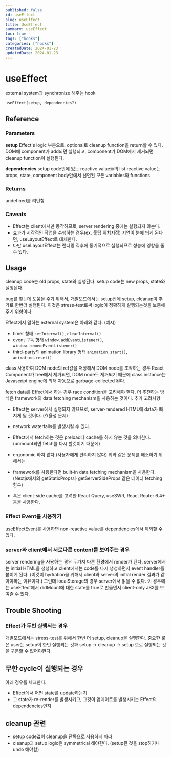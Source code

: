```yaml
---
published: false
id: useEffect
slug: useEffect
title: UseEffect
summary: useEffect
toc: true
tags: ["hooks"]
categories: ["hooks"]
createdDate: 2024-01-23
updatedDate: 2024-01-23
---
```


# useEffect

external system과 synchronize 해주는 hook

```tsx
useEffect(setup, dependencies?)
```

## Reference

### Parameters

**setup**
Effect's logic 부분으로, optional로 cleanup function을 return할 수 있다.
DOM에 component가 add되면 실행되고, component가 DOM에서 제거되면 cleanup function이 실행된다.

**dependencies**
setup code안에 있는 reactive value들의 list
reactive value는 props, state, component body안에서 선언된 모든 variables와 functions

### Returns

undefined를 리턴함

### Caveats

- Effect는 client에서만 동작하므로, server rendering 중에는 실행되지 않는다.
- 효과가 시각적인 작업을 수행하는 경우(ex. 툴팁 위치지정) 지연이 눈에 띄게 된다면, useLayoutEffect로 대체한다.
- 다만 useLayoutEffect는 랜더링 직후에 동기적으로 실행되므로 성능에 영향을 줄 수 있다.

## Usage

cleanup code는 old props, state와 실행된다.
setup code는 new props, state와 실행된다.

bug를 찾는데 도움을 주기 위해서, 개발모드에서는 setup전에 setup, cleanup이 추가로 한번더 실행된다.
이것은 stress-test로써 logic이 정확하게 실행되는것을 보증해주기 위함이다.

Effect에서 말하는 external system은 아래와 같다. (예시)

- timer 형태 `setInterval()`, `clearInterval()`
- event 구독 형태 `window.addEventListener()`, `window.removeEventListener()`
- third-party의 animation library 형태 `animation.start()`, `animation.reset()`

class 사용하여 DOM node의 ref값을 저장해서 DOM node를 조작하는 경우
React Component가 tree에서 제거되면, DOM node도 제거되기 때문에
class instance는 Javascript engine에 의해 자동으로 garbage-collected 된다.

fetch data를 Effect에서 하는 경우
race condition을 고려해야 한다.
더 추천하는 방식은 framework의 data fetching mechanism을 사용하는 것이다.
추가 고려사항

- Effect는 server에서 실행되지 않으므로, server-rendered HTML에 data가 빠지게 될 것이다. (효율성 문제)
- network waterfalls를 발생시킬 수 있다.
- Effect에서 fetch하는 것은 preload나 cache를 하지 않는 것을 의미한다. (unmount되면 fetch를 다시 할것이기 때문에)
- ergonomic 하지 않다.(사용자에게 편리하지 않다)
  위와 같은 문제를 해소하기 위해서는

- framework를 사용한다면 built-in data fetching mechanism을 사용한다.
  (Nextjs에서의 getStaticProps나 getServerSideProps 같은 데이터 fetching 함수)
- 혹은 client-side cache를 고려한 React Query, useSWR, React Router 6.4+ 등을 사용한다.

### Effect Event를 사용하기

useEffectEvent를 사용하면 non-reactive value를 dependencies에서 제외할 수 있다.

### server와 client에서 서로다른 content를 보여주는 경우

server rendering을 사용하는 경우 두가지 다른 환경에서 render가 된다.
server에서는 initial HTML을 생성하고 client에서는 code를 다시 생성하면서 event handler를 붙이게 된다.
(이것이 hydration을 위해서 client와 server의 initial render 결과가 같아야하는 이유이다.)
그런데 localStorage의 경우 server에서 읽을 수 없다.
이 경우에는 useEffect에서 didMount에 대한 state를 true로 만들면서 client-only JSX를 보여줄 수 있다.

## Trouble Shooting

### Effect가 두번 실행되는 경우

개발모드에서는 stress-test를 위해서 한번 더 setup, cleanup을 실행한다.
중요한 룰은 user는 setup이 한번 실행되는 것과 setup -> cleanup -> setup 으로 실행되는 것을 구분할 수 없어야한다.

## 무한 cycle이 실행되는 경우

아래 경우를 체크한다.

- Effect에서 어떤 state를 update하는지
- 그 state가 re-render를 발생시키고, 그것이 업데이트를 발생시키는 Effect의 dependencies인지

## cleanup 관련

- setup code없이 cleanup을 단독으로 사용하지 마라
- cleanup과 setup logic은 symmetrical 해야한다. (setup된 것을 stop하거나 undo 해야함)
